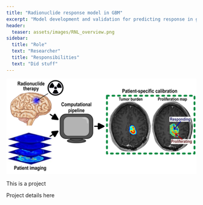 ```yaml
---
title: "Radionuclide response model in GBM"
excerpt: "Model development and validation for predicting response in glioblastoma patients to rhenium based nanoparticles"
header:
  teaser: assets/images/RNL_overview.png
sidebar:
  title: "Role"
  text: "Researcher"
  title: "Responsibilities"
  text: "Did stuff"
---
```

![image](/assets/images/RNL_overview.png)

This is a project

Project details here
